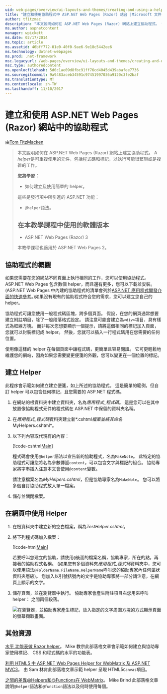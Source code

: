 ```yaml
---
uid: web-pages/overview/ui-layouts-and-themes/creating-and-using-a-helper-in-an-aspnet-web-pages-site
title: "建立和使用協助程式中 ASP.NET Web Pages (Razor) 站台 |Microsoft 文件"
author: tfitzmac
description: "本文說明如何在 ASP.NET Web Pages (Razor) 網站上建立協助程式。 協助程式是可重複使用的元件，其中包含程式碼和效能標記..."
ms.author: aspnetcontent
manager: wpickett
ms.date: 02/17/2014
ms.topic: article
ms.assetid: 46bff772-01e0-40f0-9ae6-9e18c5442ee6
ms.technology: dotnet-webpages
ms.prod: .net-framework
msc.legacyurl: /web-pages/overview/ui-layouts-and-themes/creating-and-using-a-helper-in-an-aspnet-web-pages-site
msc.type: authoredcontent
ms.openlocfilehash: 5d0c1ae09d8fbc91ff76cd4045d439abafee7736
ms.sourcegitcommit: 9a9483aceb34591c97451997036a9120c3fe2baf
ms.translationtype: MT
ms.contentlocale: zh-TW
ms.lasthandoff: 11/10/2017
---
```

<a name="creating-and-using-a-helper-in-an-aspnet-web-pages-razor-site"></a>建立和使用 ASP.NET Web Pages (Razor) 網站中的協助程式
====================
由[Tom FitzMacken](https://github.com/tfitzmac)

> 本文說明如何在 ASP.NET Web Pages (Razor) 網站上建立協助程式。 A *helper*是可重複使用的元件，包括程式碼和標記，以執行可能很繁瑣或是複雜的工作。
> 
> **您將學習：** 
> 
> - 如何建立及使用簡單的 helper。
> 
> 這些是發行項中所引進的 ASP.NET 功能：
> 
> - `@helper`語法。
>   
> 
> ## <a name="software-versions-used-in-the-tutorial"></a>在本教學課程中使用的軟體版本
> 
> 
> - ASP.NET Web Pages (Razor) 3
>   
> 
> 本教學課程也適用於 ASP.NET Web Pages 2。


## <a name="overview-of-helpers"></a>協助程式的概觀

如果您需要在您的網站不同頁面上執行相同的工作，您可以使用協助程式。 ASP.NET Web Pages 包含數個 helper，而且還有更多，您可以下載並安裝。 (ASP.NET Web Pages 中內建的協助程式的清單會列於[ASP.NET 應用程式開發介面的快速參考](https://go.microsoft.com/fwlink/?LinkId=202907)。)如果沒有現有的協助程式符合您的需求，您可以建立您自己的 helper。

協助程式可讓您使用一般程式碼區塊，跨多個頁面。 假設，在您的網頁通常想要建立附註項目，除了一般段落格式設定。 請注意可能會建立為`<div>`項目，具有樣式為框線方塊。 而非每次您想要顯示一個提示，請將這個相同的標記加入頁面，您就可以封裝標記成 helper。 然後，您就可以插入一行程式碼用在您需要的任何位置。

使用像這樣的 helper 在每個頁面中讓程式碼，更簡單且容易閱讀。 它可更輕鬆地維護您的網站，因為如果您需要變更便箋的外觀，您可以變更在一個位置的標記。

## <a name="creating-a-helper"></a>建立 Helper

此程序會示範如何建立建立便箋，如上所述的協助程式。 這是簡單的範例，但自訂 helper 可以包含任何標記，且您需要的 ASP.NET 程式碼。

1. 在網站的根資料夾中建立資料夾，名為*應用程式\_程式碼*。 這是您可以在其中放置像協助程式元件的程式碼在 ASP.NET 中保留的資料夾名稱。
2. 在*應用程式\_程式碼*資料夾建立新*.cshtml*檔案並將其命名*MyHelpers.cshtml*。
3. 以下列內容取代現有的內容：

    [!code-cshtml[Main](creating-and-using-a-helper-in-an-aspnet-web-pages-site/samples/sample1.cshtml)]

    程式碼會使用`@helper`語法以宣告新的協助程式，名為`MakeNote`。 此特定的協助程式可讓您將名為參數傳遞`content`，可以包含文字與標記的組合。 協助專家將字串插入注意本文會使用`@content`變數。

    請注意檔案名為*MyHelpers.cshtml*，但是協助專家名為`MakeNote`。 您可以將多個自訂協助程式放入單一檔案。
4. 儲存並關閉檔案。

## <a name="using-the-helper-in-a-page"></a>在網頁中使用 Helper

1. 在根資料夾中建立新的空白檔案，稱為*TestHelper.cshtml*。
2. 將下列程式碼加入檔案：

    [!code-html[Main](creating-and-using-a-helper-in-an-aspnet-web-pages-site/samples/sample2.html)]

    若要呼叫您建立的協助，請使用`@`後面的檔案名稱，協助專家，所在的點，再接著的協助程式名稱。 (如果您有多個資料夾*應用程式\_程式碼*資料夾中，您可以使用語法`@FolderName.FileName.HelperName`呼叫您的協助專家內任何巢狀資料夾層級)。 您加入以引號括號內的文字是協助專家將一部分請注意，在網頁上顯示的文字。
3. 儲存頁面，並在瀏覽器中執行。 協助專家會產生附註項目右您用來呼叫 helper： 之間兩個段落。

    ![在瀏覽器，並協助專家產生標記，放入指定的文字周圍方塊的方式顯示頁面的螢幕擷取畫面。](creating-and-using-a-helper-in-an-aspnet-web-pages-site/_static/image1.jpg)

## <a name="additional-resources"></a>其他資源


[水平 功能表做 Razor helper](http://mikepope.com/blog/DisplayBlog.aspx?permalink=2341)。 Mike 教宗此部落格文章會示範如何建立與協助專家使用標記、 CSS 和程式碼的水平的功能表。

[利用 HTML5 中 ASP.NET Web Pages Helper for WebMatrix 及 ASP.NET MVC3](http://geekswithblogs.net/wildturtle/archive/2010/11/08/html5-in-asp.net-web-pages-helpers-for-webmatrix-and_aspnet_mvc3.aspx)。 由 Sam 林肯此部落格文章示範 helper 呈現 HTML5`Canvas`項目。

[之間的差異@Helpers和@Functions在 WebMatrix](http://www.mikesdotnetting.com/Article/173/The-Difference-Between-@Helpers-and-@Functions-In-WebMatrix)。 Mike Brind 此部落格文章說明`@helper`語法和`@function`語法以及何時使用每個。
